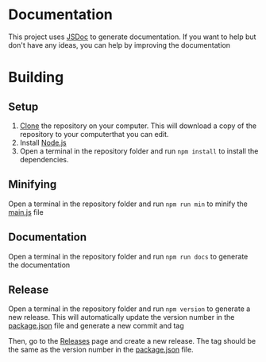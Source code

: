 # Documentation
This project uses [JSDoc](https://jsdoc.app/) to generate documentation. If you
want to help but don't have any ideas, you can help by improving the
documentation

# Building

## Setup
1. [Clone](https://docs.github.com/en/get-started/getting-started-with-git/about-remote-repositories#cloning-with-https-urls)
the repository on your computer. This will download a copy of the repository to your computerthat you can edit.
2. Install [Node.js](https://nodejs.org/en/download/)
3. Open a terminal in the repository folder and run `npm install` to install the
dependencies.

## Minifying
Open a terminal in the repository folder and run `npm run min` to minify the
[main.js](main.js) file

## Documentation
Open a terminal in the repository folder and run `npm run docs` to generate the
documentation

## Release
Open a terminal in the repository folder and run `npm version` to generate a new
release. This will automatically update the version number in the
[package.json](package.json) file and generate a new commit and tag

Then, go to the [Releases](https://github.com/thelegendski/ski.js/releases)
page and create a new release. The tag should be the same as the version number
in the [package.json](package.json) file.
